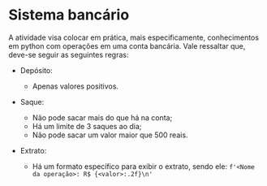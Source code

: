 # Sistema bancário

A atividade visa colocar em prática, mais especificamente, conhecimentos em python com operações em uma conta bancária. Vale ressaltar que, deve-se seguir as seguintes regras:

- Depósito:
    - Apenas valores positivos.

- Saque:
    - Não pode sacar mais do que há na conta;
    - Há um limite de 3 saques ao dia;
    - Não pode sacar um valor maior que 500 reais.

- Extrato:
    - Há um formato específico para exibir o extrato, sendo ele: 
    ```f'<Nome da operação>: R$ {<valor>:.2f}\n'```